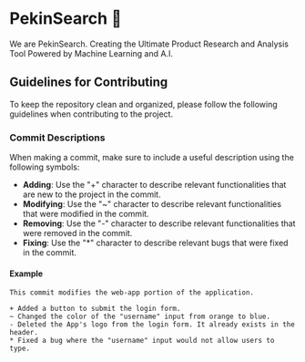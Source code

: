 # PekinSearch 🦆

We are PekinSearch. Creating the Ultimate Product Research and Analysis Tool Powered by Machine Learning and A.I.

## Guidelines for Contributing
To keep the repository clean and organized, please follow the following guidelines when contributing to the project.

### Commit Descriptions
When making a commit, make sure to include a useful description using the following symbols:
- **Adding**: Use the "+" character to describe relevant functionalities that are new to the project in the commit.
- **Modifying**: Use the "~" character to describe relevant functionalities that were modified in the commit.
- **Removing**: Use the "-" character to describe relevant functionalities that were removed in the commit.
- **Fixing**: Use the "*" character to describe relevant bugs that were fixed in the commit.

#### Example
```
This commit modifies the web-app portion of the application.

+ Added a button to submit the login form.
~ Changed the color of the "username" input from orange to blue.
- Deleted the App's logo from the login form. It already exists in the header.
* Fixed a bug where the "username" input would not allow users to type.
```